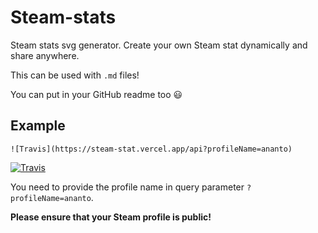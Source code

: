# Steam-stats
Steam stats svg generator. Create your own Steam stat dynamically and share anywhere.

This can be used with `.md` files!

You can put in your GitHub readme too 😃

## Example

```
![Travis](https://steam-stat.vercel.app/api?profileName=ananto)
```

[![Travis](https://steam-stat.vercel.app/api?profileName=ananto)](https://steam-stat.vercel.app/api?profileName=ananto)

You need to provide the profile name in query parameter `?profileName=ananto`.

**Please ensure that your Steam profile is public!**